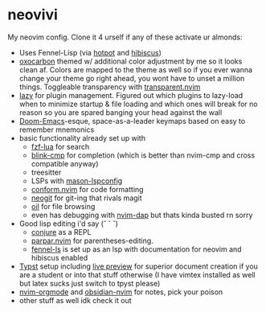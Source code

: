# neovivi
My neovim config. Clone it 4 urself if any of these activate ur almonds:
- Uses Fennel-Lisp (via [hotpot](https://github.com/rktjmp/hotpot.nvim?tab=readme-ov-file) and [hibiscus](https://github.com/udayvir-singh/hibiscus.nvim))
- [oxocarbon](https://github.com/nyoom-engineering/oxocarbon.nvim) themed w/ additional color adjustment by me so it looks clean af. Colors are mapped to the theme as well so if you ever wanna change your theme go right ahead, you wont have to unset a million things. Toggleable transparency with [transparent.nvim](https://github.com/xiyaowong/transparent.nvim)
- [lazy](https://github.com/folke/lazy.nvim) for plugin management. Figured out which plugins to lazy-load when to minimize startup & file loading and which ones will break for no reason so you are spared banging your head against the wall
- [Doom-Emacs](https://github.com/doomemacs/doomemacs)-esque, space-as-a-leader keymaps based on easy to remember mnemonics
- basic functionality already set up with
    - [fzf-lua](https://github.com/ibhagwan/fzf-lua) for search
    - [blink-cmp](https://github.com/Saghen/blink.cmp) for completion (which is better than nvim-cmp and cross compatible anyway)
    - treesitter
    - LSPs with [mason-lspconfig](https://github.com/mason-org/mason-lspconfig.nvim)
    - [conform.nvim](https://github.com/stevearc/conform.nvim) for code formatting
    - [neogit](https://github.com/NeogitOrg/neogit) for git-ing that rivals magit
    - [oil](https://github.com/stevearc/oil.nvim) for file browsing
    - even has debugging with [nvim-dap](https://github.com/mfussenegger/nvim-dap) but thats kinda busted rn sorry
- Good lisp editing i'd say (˘ ˘ ˘)
    - [conjure](https://github.com/Olical/conjure) as a REPL
    -  [parpar.nvim](https://github.com/dundalek/parpar.nvim) for parentheses-editing.
    - [fennel-ls](https://sr.ht/~xerool/fennel-ls/) is set up as an lsp with documentation for neovim and hibiscus enabled
- [Typst](https://github.com/typst/typst) setup including [live preview](https://github.com/chomosuke/typst-preview.nvim) for superior document creation if you are a student or into that stuff otherwise (I have vimtex installed as well but latex sucks just switch to tpyst please)
- [nvim-orgmode](https://github.com/nvim-orgmode/orgmode) and [obsidian-nvim](https://github.com/epwalsh/obsidian.nvim) for notes, pick your poison
- other stuff as well idk check it out
